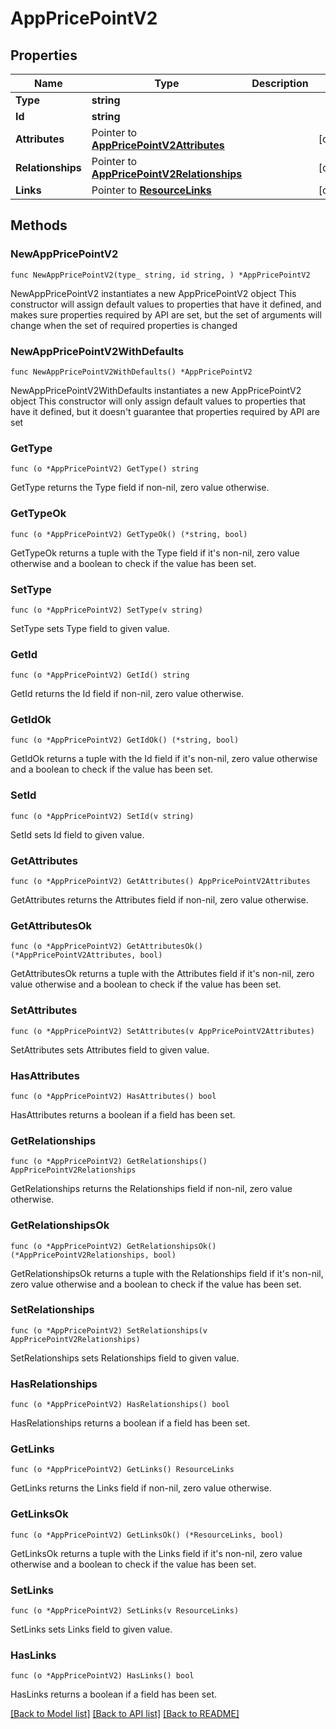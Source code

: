# AppPricePointV2

## Properties

Name | Type | Description | Notes
------------ | ------------- | ------------- | -------------
**Type** | **string** |  | 
**Id** | **string** |  | 
**Attributes** | Pointer to [**AppPricePointV2Attributes**](AppPricePointV2Attributes.md) |  | [optional] 
**Relationships** | Pointer to [**AppPricePointV2Relationships**](AppPricePointV2Relationships.md) |  | [optional] 
**Links** | Pointer to [**ResourceLinks**](ResourceLinks.md) |  | [optional] 

## Methods

### NewAppPricePointV2

`func NewAppPricePointV2(type_ string, id string, ) *AppPricePointV2`

NewAppPricePointV2 instantiates a new AppPricePointV2 object
This constructor will assign default values to properties that have it defined,
and makes sure properties required by API are set, but the set of arguments
will change when the set of required properties is changed

### NewAppPricePointV2WithDefaults

`func NewAppPricePointV2WithDefaults() *AppPricePointV2`

NewAppPricePointV2WithDefaults instantiates a new AppPricePointV2 object
This constructor will only assign default values to properties that have it defined,
but it doesn't guarantee that properties required by API are set

### GetType

`func (o *AppPricePointV2) GetType() string`

GetType returns the Type field if non-nil, zero value otherwise.

### GetTypeOk

`func (o *AppPricePointV2) GetTypeOk() (*string, bool)`

GetTypeOk returns a tuple with the Type field if it's non-nil, zero value otherwise
and a boolean to check if the value has been set.

### SetType

`func (o *AppPricePointV2) SetType(v string)`

SetType sets Type field to given value.


### GetId

`func (o *AppPricePointV2) GetId() string`

GetId returns the Id field if non-nil, zero value otherwise.

### GetIdOk

`func (o *AppPricePointV2) GetIdOk() (*string, bool)`

GetIdOk returns a tuple with the Id field if it's non-nil, zero value otherwise
and a boolean to check if the value has been set.

### SetId

`func (o *AppPricePointV2) SetId(v string)`

SetId sets Id field to given value.


### GetAttributes

`func (o *AppPricePointV2) GetAttributes() AppPricePointV2Attributes`

GetAttributes returns the Attributes field if non-nil, zero value otherwise.

### GetAttributesOk

`func (o *AppPricePointV2) GetAttributesOk() (*AppPricePointV2Attributes, bool)`

GetAttributesOk returns a tuple with the Attributes field if it's non-nil, zero value otherwise
and a boolean to check if the value has been set.

### SetAttributes

`func (o *AppPricePointV2) SetAttributes(v AppPricePointV2Attributes)`

SetAttributes sets Attributes field to given value.

### HasAttributes

`func (o *AppPricePointV2) HasAttributes() bool`

HasAttributes returns a boolean if a field has been set.

### GetRelationships

`func (o *AppPricePointV2) GetRelationships() AppPricePointV2Relationships`

GetRelationships returns the Relationships field if non-nil, zero value otherwise.

### GetRelationshipsOk

`func (o *AppPricePointV2) GetRelationshipsOk() (*AppPricePointV2Relationships, bool)`

GetRelationshipsOk returns a tuple with the Relationships field if it's non-nil, zero value otherwise
and a boolean to check if the value has been set.

### SetRelationships

`func (o *AppPricePointV2) SetRelationships(v AppPricePointV2Relationships)`

SetRelationships sets Relationships field to given value.

### HasRelationships

`func (o *AppPricePointV2) HasRelationships() bool`

HasRelationships returns a boolean if a field has been set.

### GetLinks

`func (o *AppPricePointV2) GetLinks() ResourceLinks`

GetLinks returns the Links field if non-nil, zero value otherwise.

### GetLinksOk

`func (o *AppPricePointV2) GetLinksOk() (*ResourceLinks, bool)`

GetLinksOk returns a tuple with the Links field if it's non-nil, zero value otherwise
and a boolean to check if the value has been set.

### SetLinks

`func (o *AppPricePointV2) SetLinks(v ResourceLinks)`

SetLinks sets Links field to given value.

### HasLinks

`func (o *AppPricePointV2) HasLinks() bool`

HasLinks returns a boolean if a field has been set.


[[Back to Model list]](../README.md#documentation-for-models) [[Back to API list]](../README.md#documentation-for-api-endpoints) [[Back to README]](../README.md)


